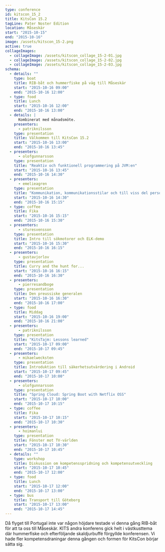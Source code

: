 ```yaml
---
type: conference
id: kitscon_15_2
title: KitsCon 15.2
tagLine: Pater Noster Edition
location: Måseskär
start: "2015-10-15"
end: "2015-10-16"
image: /assets/kitscon_15-2.png
active: true
collageImages:
  - collageImage: /assets/kitscon_collage_15-2-01.jpg
  - collageImage: /assets/kitscon_collage_15-2-02.jpg
  - collageImage: /assets/kitscon_collage_15-2-03.jpg
schema:
  - details: ""
    type: boat
    title: RIB-båt och hummerfiske på väg till Måseskär
    start: "2015-10-16 09:00"
    end: "2015-10-16 12:00"
  - type: food
    title: Lunch
    start: "2015-10-16 12:00"
    end: "2015-10-16 13:00"
  - details: |
      Kombinerat med månadsmöte.
    presenters:
      - patriknilsson
    type: presentation
    title: Välkommen till KitsCon 15.2
    start: "2015-10-16 13:00"
    end: "2015-10-16 13:45"
  - presenters:
      - olofgunnarsson
    type: presentation
    title: "Reaktiv och funktionell programmering på JVM:en"
    start: "2015-10-16 13:45"
    end: "2015-10-16 14:30"
  - presenters:
      - emelieagren
    type: presentation
    title: "Kommunikation, kommunikationsstilar och till viss del personlighetsanalys"
    start: "2015-10-16 14:30"
    end: "2015-10-16 15:15"
  - type: coffee
    title: Fika
    start: "2015-10-16 15:15"
    end: "2015-10-16 15:30"
  - presenters:
      - sturesvensson
    type: presentation
    title: Intro till sökmotorer och ELK-demo
    start: "2015-10-16 15:30"
    end: "2015-10-16 16:15"
  - presenters:
      - gustavjorlov
    type: presentation
    title: Curry and the hunt for...
    start: "2015-10-16 16:15"
    end: "2015-10-16 16:30"
  - presenters:
      - pierresandboge
    type: presentation
    title: Den preussiske generalen
    start: "2015-10-16 16:30"
    end: "2015-10-16 17:00"
  - type: food
    title: Middag
    start: "2015-10-16 19:00"
    end: "2015-10-16 21:00"
  - presenters:
      - patriknilsson
    type: presentation
    title: "KitsTajm: Lessons learned"
    start: "2015-10-17 09:00"
    end: "2015-10-17 09:45"
  - presenters:
      - mikaelwecksten
    type: presentation
    title: Introduktion till säkerhetsutvärdering i Android
    start: "2015-10-17 09:45"
    end: "2015-10-17 10:00"
  - presenters:
      - olofgunnarsson
    type: presentation
    title: "Spring Cloud: Spring Boot with Netflix OSS"
    start: "2015-10-17 10:00"
    end: "2015-10-17 10:15"
  - type: coffee
    title: Fika
    start: "2015-10-17 10:15"
    end: "2015-10-17 10:30"
  - presenters:
      - hoimanlui
    type: presentation
    title: Fönster mot TV-världen
    start: "2015-10-17 10:30"
    end: "2015-10-17 10:45"
  - details: ""
    type: workshop
    title: Diskussion om kompetensspridning och kompetensutveckling
    start: "2015-10-17 10:45"
    end: "2015-10-17 12:00"
  - type: food
    title: Lunch
    start: "2015-10-17 12:00"
    end: "2015-10-17 13:00"
  - type: bus
    title: Transport till Göteborg
    start: "2015-10-17 13:00"
    end: "2015-10-17 14:45"
---
```


Då flyget till Portugal inte var någon höjdare testade vi denna gång RIB-båt för att ta oss till Måseskär. KITS andra konferens gick helt i västkusttema där hummerfiske och efterföljande skaldjurbuffé förgyllde konferensen. Vi hade fler kompetensdraningar denna gången och formen för KitsCon börjar sätta sig.
